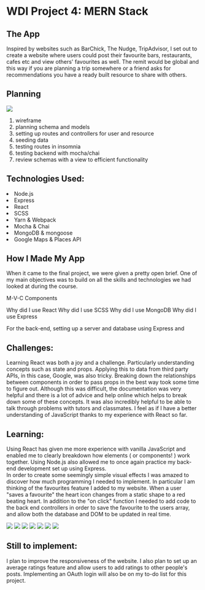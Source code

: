 # WDI Project 4: MERN Stack

<h2>The App</h2>
Inspired by websites such as BarChick, The Nudge, TripAdvisor, I set out to create a website where users could post their favourite bars, restaurants, cafes etc and view others' favourites as well. The remit would be global and this way if you are planning a trip somewhere or a friend asks for recommendations you have a ready built resource to share with others.
<h2>Planning</h2>

![](planning.JPG)

1. wireframe
2. planning schema and models
3. setting up routes and controllers for user and resource
4. seeding data
5. testing routes in insomnia
6. testing backend with mocha/chai
7. review schemas with a view to efficient functionality

<h2>Technologies Used:</h2>
<li>Node.js <li>Express<li>React<li>SCSS<li>Yarn & Webpack<li>Mocha & Chai<li>MongoDB & mongoose<li>Google Maps & Places API


<h2>How I Made My App </h2>
When it came to the final project, we were given a pretty open brief. One of my main objectives was to build on all the skills and technologies we had looked at during the course.

M-V-C
Components

Why did I use React
Why did I use SCSS
Why did I use MongoDB
Why did I use Express

For the back-end, setting up a server and database using Express and


<h2>Challenges:</h2>
Learning React was both a joy and a challenge. Particularly understanding concepts such as state and props. Applying this to data from third party APIs, in this case, Google, was also tricky. Breaking down the relationships between components in order to pass props in the best way took some time to figure out. Although this was difficult, the documentation was very helpful and there is a lot of advice and help online which helps to break down some of these concepts. It was also incredibly helpful to be able to talk through problems with tutors and classmates. I feel as if I have a better understanding of JavaScript thanks to my experience with React so far.

<h2>Learning:</h2>
Using React has given me more experience with vanilla JavaScript and enabled me to clearly breakdown how elements ( or components! ) work together. Using Node.js also allowed me to once again practice my back-end development set up using Express.  

<br>
In order to create some seemingly simple visual effects I was amazed to discover how much programming I needed to implement. In particular I am thinking of the favourites feature I added to my website. When a user "saves a favourite" the heart icon changes from a static shape to a red beating heart. In addition to the  "on click" function I needed to add code to the back end controllers in order to save the favourite to the users array, and allow both the database and DOM to be updated in real time.



![](social-atlas1.png)
![](social-atlas2.png)
![](social-atlas3.png)
![](social-atlas7.png)
![](social-atlas4.png)
![](social-atlas5.png)
![](social-atlas6.png)



<h2>Still to implement:</h2>
I plan to improve the responsiveness of the website. I also plan to set up an average ratings feature and allow users to add ratings to other people's posts. Implementing an OAuth login will also be on my to-do list for this project.

